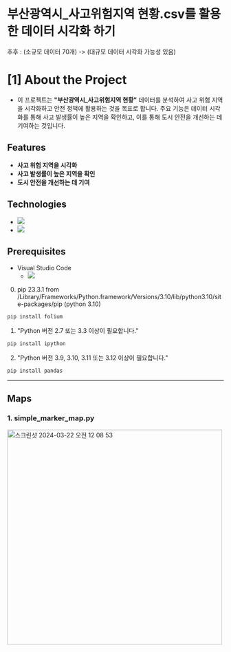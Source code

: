 # 부산광역시_사고위험지역 현황.csv를 활용한 데이터 시각화 하기 
추후 : (소규모 데이터 70개) -> (대규모 데이터 시각화 가능성 있음)

# [1] About the Project
- 이 프로젝트는 **"부산광역시_사고위험지역 현황"** 데이터를 분석하여 사고 위험 지역을 시각화하고 안전 정책에 활용하는 것을 목표로 합니다. 주요 기능은 데이터 시각화를 통해 사고 발생률이 높은 지역을 확인하고, 이를 통해 도시 안전을 개선하는 데 기여하는 것입니다.

## Features
- **사고 위험 지역을 시각화**
- **사고 발생률이 높은 지역을 확인**
- **도시 안전을 개선하는 데 기여**

## Technologies
- <img src="https://img.shields.io/badge/python-3670A0?style=for-the-badge&logo=python&logoColor=ffdd54"/>
- <img src="https://img.shields.io/badge/Visual%20Studio%20Code-0078d7.svg?style=for-the-badge&logo=visual-studio-code&logoColor=white"/>  

## Prerequisites
- Visual Studio Code
  - <img src="https://github.com/SeungJin051/data_visualization/assets/83889135/da6cc334-b66d-41cb-a2d8-1e49007fba76"/>
0. pip 23.3.1 from /Library/Frameworks/Python.framework/Versions/3.10/lib/python3.10/site-packages/pip (python 3.10)
```bash
pip install folium
```
1. "Python 버전 2.7 또는 3.3 이상이 필요합니다."
```bash
pip install ipython
```
2. "Python 버전 3.9, 3.10, 3.11 또는 3.12 이상이 필요합니다."
```bash
pip install pandas
```
<hr/>

## Maps
### 1. simple_marker_map.py
<img width="500" alt="스크린샷 2024-03-22 오전 12 08 53" src="https://github.com/SeungJin051/data_visualization/assets/83889135/c99ab7b9-112a-40b0-9d5e-a3106e6985d3">
